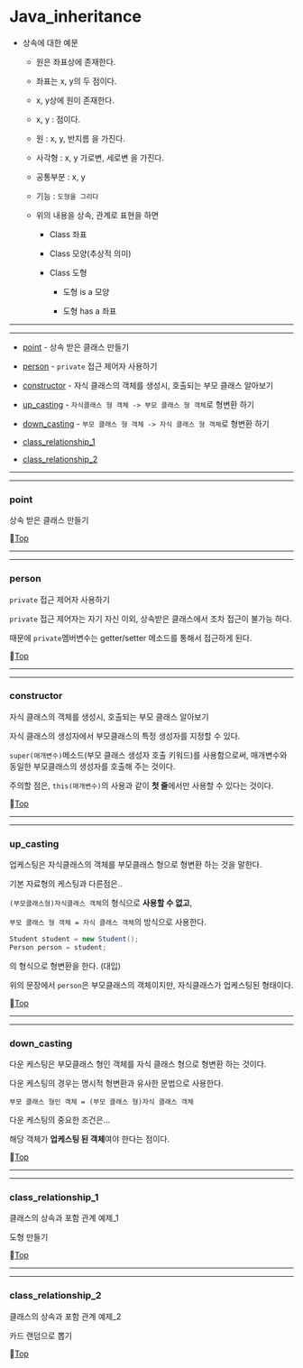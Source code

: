 # Java_inheritance

* 상속에 대한 예문

	* 원은 좌표상에 존재한다.
	
	* 좌표는 x, y의 두 점이다.
	
	* x, y상에 원이 존재한다.
	
	* x, y : 점이다.
	
	* 원 : x, y, 반지름 을 가진다.
	
	* 사각형 : x, y 가로변, 세로변 을 가진다.
	
	* 공통부분 : x, y
	
	* 기능 : ``도형을 그리다``
	
	* 위의 내용을 상속, 관계로 표현을 하면
	
		* Class 좌표
		
		* Class 모양(추상적 의미)
		
		* Class 도형
		
			* 도형 is a 모양
			
			* 도형 has a 좌표
			
---
---

* [point](#point) - 상속 받은 클래스 만들기


* [person](#person) - ``private`` 접근 제어자 사용하기


* [constructor](#constructor) - 자식 클래스의 객체를 생성시, 호출되는 부모 클래스 알아보기


* [up_casting](#up_casting) - ``자식클래스 형 객체 -> 부모 클래스 형 객체``로 형변환 하기


* [down_casting](#down_casting) - ``부모 클래스 형 객체 -> 자식 클래스 형 객체``로 형변환 하기


* [class_relationship_1](#class_relationship_1)


* [class_relationship_2](#class_relationship_2)

---
---

### point

상속 받은 클래스 만들기

:camel:[Top](#java_inheritance)

---
---

### person

``private`` 접근 제어자 사용하기

``private`` 접근 제어자는 자기 자신 이외, 상속받은 클래스에서 조차 접근이 불가능 하다.

때문에 ``private``멤버변수는 getter/setter 메소드를 통해서 접근하게 된다.

:camel:[Top](#java_inheritance)

---
---

### constructor

자식 클래스의 객체를 생성시, 호출되는 부모 클래스 알아보기

자식 클래스의 생성자에서 부모클래스의 특정 생성자를 지정할 수 있다.

``super(매개변수)``메소드(부모 클래스 생성자 호출 키워드)를 사용함으로써, 매개변수와 동일한 부모클래스의 생성자를 호출해 주는 것이다. 

주의할 점은, ``this(매개변수)``의 사용과 같이 **첫 줄**에서만 사용할 수 있다는 것이다.

:camel:[Top](#java_inheritance)

---
---

### up_casting

업케스팅은 자식클래스의 객체를 부모클래스 형으로 형변환 하는 것을 말한다.

기본 자료형의 케스팅과 다른점은..

``(부모클래스형)자식클래스 객체``의 형식으로 **사용할 수 없고**,

``부모 클래스 형 객체 = 자식 클래스 객체``의 방식으로 사용한다.

```java
Student student = new Student();
Person person = student;
```
의 형식으로 형변환을 한다. (대입)

위의 문장에서 ``person``은 부모클래스의 객체이지만, 자식클래스가 업케스팅된 형태이다. 

:camel:[Top](#java_inheritance)

---
---

### down_casting

다운 케스팅은 부모클래스 형인 객체를 자식 클래스 형으로 형변환 하는 것이다.

다운 케스팅의 경우는 명시적 형변환과 유사한 문법으로 사용한다.

``부모 클래스 형인 객체 = (부모 클래스 형)자식 클래스 객체``

다운 케스팅의 중요한 조건은...

해당 객체가 **업케스팅 된 객체**여야 한다는 점이다.

:camel:[Top](#java_inheritance)

---
---

### class_relationship_1

클래스의 상속과 포함 관계 예제_1

도형 만들기

:camel:[Top](#java_inheritance)

---
---

### class_relationship_2

클래스의 상속과 포함 관계 예제_2

카드 랜덤으로 뽑기

:camel:[Top](#java_inheritance)